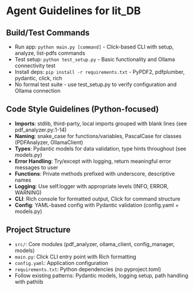 # Agent Guidelines for lit_DB

## Build/Test Commands
- Run app: `python main.py [command]` - Click-based CLI with setup, analyze, list-pdfs commands
- Test setup: `python test_setup.py` - Basic functionality and Ollama connectivity test
- Install deps: `pip install -r requirements.txt` - PyPDF2, pdfplumber, pydantic, click, rich
- No formal test suite - use test_setup.py to verify configuration and Ollama connection

## Code Style Guidelines (Python-focused)
- **Imports**: stdlib, third-party, local imports grouped with blank lines (see pdf_analyzer.py:1-14)
- **Naming**: snake_case for functions/variables, PascalCase for classes (PDFAnalyzer, OllamaClient)
- **Types**: Pydantic models for data validation, type hints throughout (see models.py)
- **Error Handling**: Try/except with logging, return meaningful error messages to user
- **Functions**: Private methods prefixed with underscore, descriptive names
- **Logging**: Use self.logger with appropriate levels (INFO, ERROR, WARNING)
- **CLI**: Rich console for formatted output, Click for command structure
- **Config**: YAML-based config with Pydantic validation (config.yaml + models.py)

## Project Structure
- `src/`: Core modules (pdf_analyzer, ollama_client, config_manager, models)  
- `main.py`: Click CLI entry point with Rich formatting
- `config.yaml`: Application configuration
- `requirements.txt`: Python dependencies (no pyproject.toml)
- Follow existing patterns: Pydantic models, logging setup, path handling with pathlib
